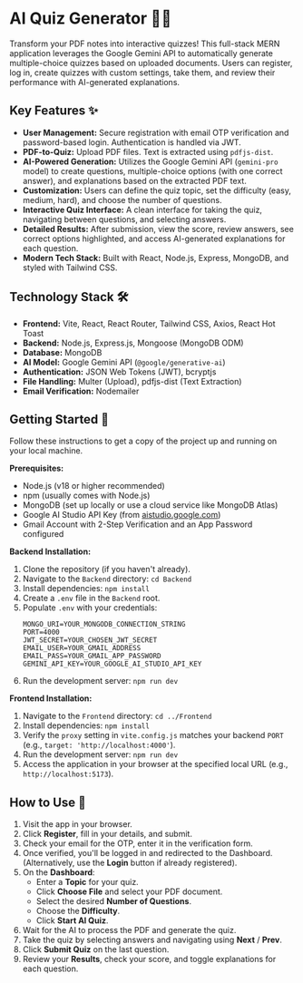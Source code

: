 # AI Quiz Generator 🧠💡

Transform your PDF notes into interactive quizzes! This full-stack MERN application leverages the Google Gemini API to automatically generate multiple-choice quizzes based on uploaded documents. Users can register, log in, create quizzes with custom settings, take them, and review their performance with AI-generated explanations.

## Key Features ✨

* **User Management:** Secure registration with email OTP verification and password-based login. Authentication is handled via JWT.
* **PDF-to-Quiz:** Upload PDF files. Text is extracted using `pdfjs-dist`.
* **AI-Powered Generation:** Utilizes the Google Gemini API (`gemini-pro` model) to create questions, multiple-choice options (with one correct answer), and explanations based on the extracted PDF text.
* **Customization:** Users can define the quiz topic, set the difficulty (easy, medium, hard), and choose the number of questions.
* **Interactive Quiz Interface:** A clean interface for taking the quiz, navigating between questions, and selecting answers.
* **Detailed Results:** After submission, view the score, review answers, see correct options highlighted, and access AI-generated explanations for each question.
* **Modern Tech Stack:** Built with React, Node.js, Express, MongoDB, and styled with Tailwind CSS.

## Technology Stack 🛠️

* **Frontend:** Vite, React, React Router, Tailwind CSS, Axios, React Hot Toast
* **Backend:** Node.js, Express.js, Mongoose (MongoDB ODM)
* **Database:** MongoDB
* **AI Model:** Google Gemini API (`@google/generative-ai`)
* **Authentication:** JSON Web Tokens (JWT), bcryptjs
* **File Handling:** Multer (Upload), pdfjs-dist (Text Extraction)
* **Email Verification:** Nodemailer

## Getting Started 🚀

Follow these instructions to get a copy of the project up and running on your local machine.

**Prerequisites:**

* Node.js (v18 or higher recommended)
* npm (usually comes with Node.js)
* MongoDB (set up locally or use a cloud service like MongoDB Atlas)
* Google AI Studio API Key (from [aistudio.google.com](https://aistudio.google.com/))
* Gmail Account with 2-Step Verification and an App Password configured

**Backend Installation:**

1.  Clone the repository (if you haven't already).
2.  Navigate to the `Backend` directory: `cd Backend`
3.  Install dependencies: `npm install`
4.  Create a `.env` file in the `Backend` root.
5.  Populate `.env` with your credentials:
    ```env
    MONGO_URI=YOUR_MONGODB_CONNECTION_STRING
    PORT=4000
    JWT_SECRET=YOUR_CHOSEN_JWT_SECRET
    EMAIL_USER=YOUR_GMAIL_ADDRESS
    EMAIL_PASS=YOUR_GMAIL_APP_PASSWORD
    GEMINI_API_KEY=YOUR_GOOGLE_AI_STUDIO_API_KEY
    ```
6.  Run the development server: `npm run dev`

**Frontend Installation:**

1.  Navigate to the `Frontend` directory: `cd ../Frontend`
2.  Install dependencies: `npm install`
3.  Verify the `proxy` setting in `vite.config.js` matches your backend `PORT` (e.g., `target: 'http://localhost:4000'`).
4.  Run the development server: `npm run dev`
5.  Access the application in your browser at the specified local URL (e.g., `http://localhost:5173`).

## How to Use 📖

1.  Visit the app in your browser.
2.  Click **Register**, fill in your details, and submit.
3.  Check your email for the OTP, enter it in the verification form.
4.  Once verified, you'll be logged in and redirected to the Dashboard. (Alternatively, use the **Login** button if already registered).
5.  On the **Dashboard**:
    * Enter a **Topic** for your quiz.
    * Click **Choose File** and select your PDF document.
    * Select the desired **Number of Questions**.
    * Choose the **Difficulty**.
    * Click **Start AI Quiz**.
6.  Wait for the AI to process the PDF and generate the quiz.
7.  Take the quiz by selecting answers and navigating using **Next** / **Prev**.
8.  Click **Submit Quiz** on the last question.
9.  Review your **Results**, check your score, and toggle explanations for each question.